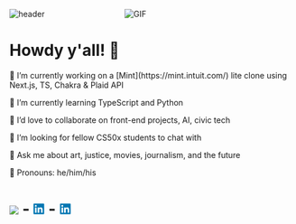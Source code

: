 
![header](https://i.ibb.co/RTZ5DMH/readme-header.png)
<img align="right" width="300px" height="auto" alt="GIF" src="https://i.pinimg.com/originals/e4/26/70/e426702edf874b181aced1e2fa5c6cde.gif" />

# Howdy y'all! 🤠 
<p>🍕 I’m currently working on a [Mint](https://mint.intuit.com/) lite clone using Next.js, TS, Chakra & Plaid API</p>
<p>🍔 I’m currently learning TypeScript and Python</p>
<p>🌯 I’d love to collaborate on front-end projects, AI, civic tech</p>
<p>🍝 I’m looking for fellow CS50x students to chat with</p>
<p>🍜 Ask me about art, justice, movies, journalism, and the future</p>
<p>🥞 Pronouns: he/him/his</p>

# <code><img height="20" src="https://freeiconshop.com/wp-content/uploads/edd/link-closed-flat.png"></code> - <code><img height="20" src="https://raw.githubusercontent.com/devicons/devicon/master/icons/linkedin/linkedin-original.svg"></code> - <code><img height="20" src="https://raw.githubusercontent.com/devicons/devicon/master/icons/linkedin/linkedin-original.svg"></code>


<!-----
**Languages and Tools:**  
<div content-align="right">
<code><img height="20" src="https://github.com/devicons/devicon/blob/master/icons/html5/html5-plain.svg"></code>
<code><img height="20" src="https://github.com/devicons/devicon/blob/master/icons/css3/css3-plain.svg"></code>
<code><img height="20" src="https://github.com/devicons/devicon/blob/master/icons/javascript/javascript-plain.svg"></code>
<code><img height="20" src="https://github.com/devicons/devicon/blob/master/icons/csharp/csharp-plain.svg"></code>
<code><img height="20" src="https://github.com/devicons/devicon/blob/master/icons/react/react-original.svg"></code>
<code><img height="20" src="https://raw.githubusercontent.com/devicons/devicon/master/icons/nodejs/nodejs-plain.svg"></code>
<code><img height="20" src="https://github.com/devicons/devicon/blob/master/icons/postgresql/postgresql-plain.svg"></code>
<code><img height="20" src="https://cdn.iconscout.com/icon/free/png-256/figma-682083.png"></code>
<code><img height="20" src="https://github.com/devicons/devicon/blob/master/icons/visualstudio/visualstudio-plain.svg"></code>

</div>

------>
